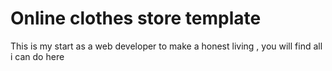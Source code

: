 # Online clothes store template
This is my start as a web developer to make a honest living , you will find all i can do here
